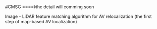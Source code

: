 #CMSG 
====》the detail will comming soon

Image - LiDAR feature matching algorithm for AV relocalization (the first step of map-based AV localization)




